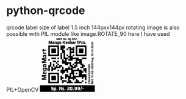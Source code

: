 # python-qrcode
qrcode label
size of label 1.5 inch 144pxx144px
rotating image is also possible with PIL module like image.ROTATE_90
here I have used PIL+OpenCV
![MegaMart QRCode Label](Mango_Keshar_1Pcs._21UA4567X01.png)
